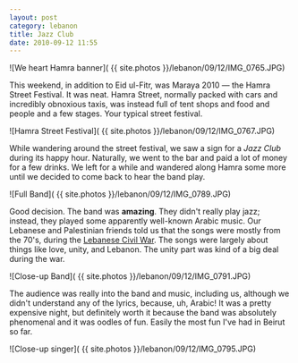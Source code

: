 ```yaml
---
layout: post
category: lebanon
title: Jazz Club
date: 2010-09-12 11:55
---
```


![We heart Hamra banner]( {{ site.photos }}/lebanon/09/12/IMG_0765.JPG)

This weekend, in addition to Eid ul-Fitr, was Maraya 2010 &mdash; the Hamra Street Festival. It was neat. Hamra Street, normally packed with cars and incredibly obnoxious taxis, was instead full of tent shops and food and people and a few stages. Your typical street festival.

![Hamra Street Festival]( {{ site.photos }}/lebanon/09/12/IMG_0767.JPG)

While wandering around the street festival, we saw a sign for a *Jazz Club* during its happy hour. Naturally, we went to the bar and paid a lot of money for a few drinks. We left for a while and wandered along Hamra some more until we decided to come back to hear the band play.

![Full Band]( {{ site.photos }}/lebanon/09/12/IMG_0789.JPG)

Good decision. The band was **amazing**. They didn't really play jazz; instead, they played some apparently well-known Arabic music. Our Lebanese and Palestinian friends told us that the songs were mostly from the 70's, during the [Lebanese Civil War](http://en.wikipedia.org/wiki/Lebanese_civil_war). The songs were largely about things like love, unity, and Lebanon. The unity part was kind of a big deal during the war.

![Close-up Band]( {{ site.photos }}/lebanon/09/12/IMG_0791.JPG)

The audience was really into the band and music, including us, although we didn't understand any of the lyrics, because, uh, Arabic! It was a pretty expensive night, but definitely worth it because the band was absolutely phenomenal and it was oodles of fun. Easily the most fun I've had in Beirut so far.

![Close-up singer]( {{ site.photos }}/lebanon/09/12/IMG_0795.JPG)
